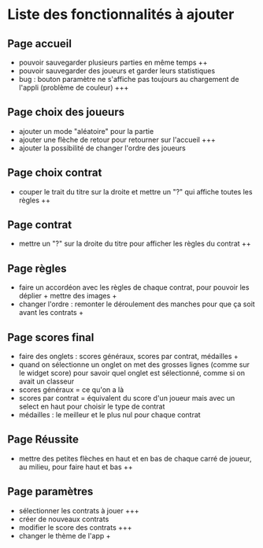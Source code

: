 # Liste des fonctionnalités à ajouter

## Page accueil

- pouvoir sauvegarder plusieurs parties en même temps ++
- pouvoir sauvegarder des joueurs et garder leurs statistiques
- bug : bouton paramètre ne s'affiche pas toujours au chargement de l'appli (problème de couleur)
  +++

## Page choix des joueurs

- ajouter un mode "aléatoire" pour la partie
- ajouter une flèche de retour pour retourner sur l'accueil +++
- ajouter la possibilité de changer l'ordre des joueurs

## Page choix contrat

- couper le trait du titre sur la droite et mettre un "?" qui affiche toutes les règles ++

## Page contrat

- mettre un "?" sur la droite du titre pour afficher les règles du contrat ++

## Page règles

- faire un accordéon avec les règles de chaque contrat, pour pouvoir les déplier + mettre des images
    +
- changer l'ordre : remonter le déroulement des manches pour que ça soit avant les contrats +

## Page scores final

- faire des onglets : scores généraux, scores par contrat, médailles +
- quand on sélectionne un onglet on met des grosses lignes (comme sur le widget score) pour savoir
  quel onglet est sélectionné, comme si on avait un classeur
- scores généraux = ce qu'on a là
- scores par contrat = équivalent du score d'un joueur mais avec un select en haut pour choisir le
  type de contrat
- médailles : le meilleur et le plus nul pour chaque contrat

## Page Réussite

- mettre des petites flèches en haut et en bas de chaque carré de joueur, au milieu, pour faire haut
  et bas ++

## Page paramètres

- sélectionner les contrats à jouer +++
- créer de nouveaux contrats
- modifier le score des contrats +++
- changer le thème de l'app +
